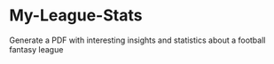 # My-League-Stats
Generate a PDF with interesting insights and statistics about a football fantasy league
